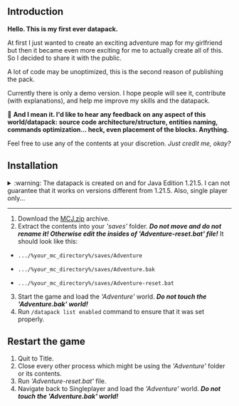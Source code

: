 ## Introduction

**Hello. This is my first ever datapack.**

At first I just wanted to create an exciting adventure map for my girlfriend but then it became even more exciting for me to actually create all of this.
So I decided to share it with the public.

A lot of code may be unoptimized, this is the second reason of publishing the pack.

Currently there is only a demo version. I hope people will see it, contribute (with explanations), and help me improve my skills and the datapack.

:pushpin: **And I mean it. I'd like to hear any feedback on any aspect of this world/datapack: source code architecture/structure, entities naming, commands optimization... heck, even placement of the blocks. Anything.**

Feel free to use any of the contents at your discretion. _Just credit me, okay?_

## Installation

<details>

<summary>:warning: The datapack is created on and for Java Edition 1.21.5. I can not guarantee that it works on versions different from 1.21.5. Also, single player only...</summary>

While I enjoy messing with the code for fun, I'm not going to bother with multiplayer adjustments.

And no backporting, ever. This is my principle:

> If you are not utilizing the highest stable version, you are wasting opportunities. Unless the highest stable version can not be received for free.
>
> If the highest stable version lacks the features which are present in lower version, find an alternative way to achieve those features or give them up. They are secondary. The core functionality is primary.

</details>

---

1. Download the [MCJ.zip](https://github.com/bl1te/MCJ-datapack-attempt/raw/refs/heads/main/MCJ.zip) archive.
2. Extract the contents into your _'saves'_ folder. **_Do not move and do not rename it! Otherwise edit the insides of _'Adventure-reset.bat'_ file!_** It should look like this:

- `.../%your_mc_directory%/saves/Adventure`

- `.../%your_mc_directory%/saves/Adventure.bak`

- `.../%your_mc_directory%/saves/Adventure-reset.bat`

3. Start the game and load the _'Adventure'_ world. **_Do not touch the 'Adventure.bak' world!_**
4. Run `/datapack list enabled` command to ensure that it was set properly.

## Restart the game

1. Quit to Title.
2. Close every other process which might be using the _'Adventure'_ folder or its contents.
3. Run _'Adventure-reset.bat'_ file.
4. Navigate back to Singleplayer and load the _'Adventure'_ world. **_Do not touch the 'Adventure.bak' world!_**

